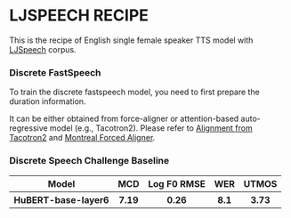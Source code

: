 # LJSPEECH RECIPE

This is the recipe of English single female speaker TTS model with [LJSpeech](https://keithito.com/LJ-Speech-Dataset/) corpus.

### Discrete FastSpeech

To train the discrete fastspeech model, you need to first prepare the duration information.

It can be either obtained from force-aligner or attention-based auto-regressive model (e.g., Tacotron2).
Please refer to [Alignment from Tacotron2](https://github.com/espnet/espnet/tree/master/egs2/TEMPLATE/tts1#fastspeech-training) and [Montreal Forced Aligner](https://github.com/espnet/espnet/tree/master/egs2/TEMPLATE/tts1#new-mfa-aligments-generation).


### Discrete Speech Challenge Baseline

<table class="table">
  <thread>
    <tr>
      <th scope="col">Model</th>
      <th scope="col">MCD</th>
      <th scope="col">Log F0 RMSE</th>
      <th scope="col">WER</th>
      <th scope="col">UTMOS</th>
    </tr>
  </thread>
  <tbody>
    <tr>
      <th scope="col">HuBERT-base-layer6</th>
      <th scope="col">7.19</th>
      <th scope="col">0.26</th>
      <th scope="col">8.1</th>
      <th scope="col">3.73</th>
    </tr>
  </tbody>
</table>
